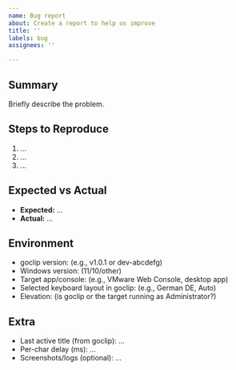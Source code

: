 ```yaml
---
name: Bug report
about: Create a report to help us improve
title: ''
labels: bug
assignees: ''

---
```


## Summary
Briefly describe the problem.

## Steps to Reproduce
1. …
2. …
3. …

## Expected vs Actual
- **Expected:** …
- **Actual:** …

## Environment
- goclip version: (e.g., v1.0.1 or dev-abcdefg)
- Windows version: (11/10/other)
- Target app/console: (e.g., VMware Web Console, desktop app)
- Selected keyboard layout in goclip: (e.g., German DE, Auto)
- Elevation: (is goclip or the target running as Administrator?)

## Extra
- Last active title (from goclip): …
- Per-char delay (ms): …
- Screenshots/logs (optional): …
